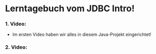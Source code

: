# Lerntagebuch vom JDBC Intro!

### 1. Video:
- Im ersten Video haben wir alles in diesem Java-Projekt eingerichtet!

### 2. Video:
